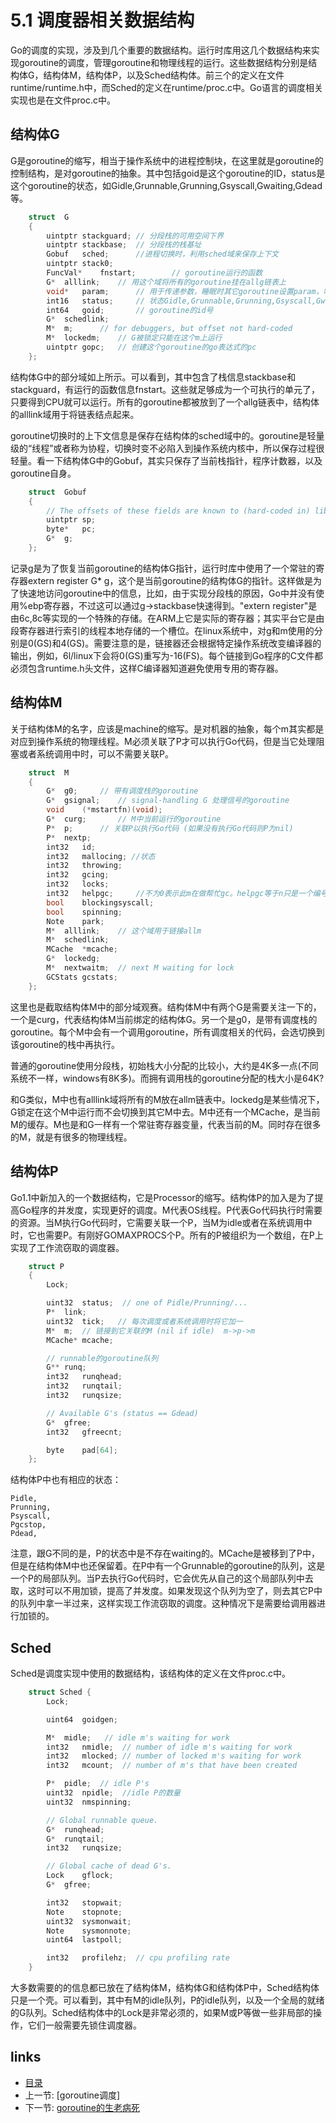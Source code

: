 # 5.1 调度器相关数据结构
Go的调度的实现，涉及到几个重要的数据结构。运行时库用这几个数据结构来实现goroutine的调度，管理goroutine和物理线程的运行。这些数据结构分别是结构体G，结构体M，结构体P，以及Sched结构体。前三个的定义在文件runtime/runtime.h中，而Sched的定义在runtime/proc.c中。Go语言的调度相关实现也是在文件proc.c中。

## 结构体G
G是goroutine的缩写，相当于操作系统中的进程控制块，在这里就是goroutine的控制结构，是对goroutine的抽象。其中包括goid是这个goroutine的ID，status是这个goroutine的状态，如Gidle,Grunnable,Grunning,Gsyscall,Gwaiting,Gdead等。

```c
	struct	G
	{
		uintptr	stackguard;	// 分段栈的可用空间下界
		uintptr	stackbase;	// 分段栈的栈基址	
		Gobuf	sched;		//进程切换时，利用sched域来保存上下文
		uintptr	stack0;
		FuncVal*	fnstart;		// goroutine运行的函数
		G*	alllink;	// 用这个域将所有的goroutine挂在allg链表上
		void*	param;		// 用于传递参数，睡眠时其它goroutine设置param，唤醒时此goroutine可以获取
		int16	status;		// 状态Gidle,Grunnable,Grunning,Gsyscall,Gwaiting,Gdead
		int64	goid;		// goroutine的id号
		G*	schedlink;
		M*	m;		// for debuggers, but offset not hard-coded
		M*	lockedm;	// G被锁定只能在这个m上运行
		uintptr	gopc;	// 创建这个goroutine的go表达式的pc
	};
```

结构体G中的部分域如上所示。可以看到，其中包含了栈信息stackbase和stackguard，有运行的函数信息fnstart。这些就足够成为一个可执行的单元了，只要得到CPU就可以运行。所有的goroutine都被放到了一个allg链表中，结构体的alllink域用于将链表结点起来。

goroutine切换时的上下文信息是保存在结构体的sched域中的。goroutine是轻量级的“线程”或者称为协程，切换时变不必陷入到操作系统内核中，所以保存过程很轻量。看一下结构体G中的Gobuf，其实只保存了当前栈指针，程序计数器，以及goroutine自身。

```c
	struct	Gobuf
	{
		// The offsets of these fields are known to (hard-coded in) libmach.
		uintptr	sp;
		byte*	pc;
		G*	g;
	};
```

记录g是为了恢复当前goroutine的结构体G指针，运行时库中使用了一个常驻的寄存器extern register G* g，这个是当前goroutine的结构体G的指针。这样做是为了快速地访问goroutine中的信息，比如，由于实现分段栈的原因，Go中并没有使用%ebp寄存器，不过这可以通过g->stackbase快速得到。"extern register"是由6c,8c等实现的一个特殊的存储。在ARM上它是实际的寄存器；其实平台它是由段寄存器进行索引的线程本地存储的一个槽位。在linux系统中，对g和m使用的分别是0(GS)和4(GS)。需要注意的是，链接器还会根据特定操作系统改变编译器的输出，例如，6l/linux下会将0(GS)重写为-16(FS)。每个链接到Go程序的C文件都必须包含runtime.h头文件，这样C编译器知道避免使用专用的寄存器。

## 结构体M
关于结构体M的名字，应该是machine的缩写。是对机器的抽象，每个m其实都是对应到操作系统的物理线程。M必须关联了P才可以执行Go代码，但是当它处理阻塞或者系统调用中时，可以不需要关联P。

```c
	struct	M
	{
		G*	g0;		// 带有调度栈的goroutine
		G*	gsignal;	// signal-handling G 处理信号的goroutine
		void	(*mstartfn)(void);
		G*	curg;		// M中当前运行的goroutine
		P*	p;		// 关联P以执行Go代码 (如果没有执行Go代码则P为nil)
		P*	nextp;
		int32	id;
		int32	mallocing; //状态
		int32	throwing;
		int32	gcing;
		int32	locks;
		int32	helpgc;		//不为0表示此m在做帮忙gc。helpgc等于n只是一个编号
		bool	blockingsyscall;
		bool	spinning;
		Note	park;
		M*	alllink;	// 这个域用于链接allm
		M*	schedlink;
		MCache	*mcache;
		G*	lockedg;
		M*	nextwaitm;	// next M waiting for lock
		GCStats	gcstats;
	};
```

这里也是截取结构体M中的部分域观赛。结构体M中有两个G是需要关注一下的，一个是curg，代表结构体M当前绑定的结构体G。另一个是g0，是带有调度栈的goroutine。每个M中会有一个调用goroutine，所有调度相关的代码，会选切换到该goroutine的栈中再执行。

普通的goroutine使用分段栈，初始栈大小分配的比较小，大约是4K多一点(不同系统不一样，windows有8K多)。而拥有调用栈的goroutine分配的栈大小是64K?

和G类似，M中也有alllink域将所有的M放在allm链表中。lockedg是某些情况下，G锁定在这个M中运行而不会切换到其它M中去。M中还有一个MCache，是当前M的缓存。M也是和G一样有一个常驻寄存器变量，代表当前的M。同时存在很多的M，就是有很多的物理线程。

## 结构体P
Go1.1中新加入的一个数据结构，它是Processor的缩写。结构体P的加入是为了提高Go程序的并发度，实现更好的调度。M代表OS线程。P代表Go代码执行时需要的资源。当M执行Go代码时，它需要关联一个P，当M为idle或者在系统调用中时，它也需要P。有刚好GOMAXPROCS个P。所有的P被组织为一个数组，在P上实现了工作流窃取的调度器。

```c
	struct P
	{
		Lock;

		uint32	status;  // one of Pidle/Prunning/...
		P*	link;
		uint32	tick;   // 每次调度或者系统调用时将它加一
		M*	m;	// 链接到它关联的M (nil if idle)  m->p->m
		MCache*	mcache;

		// runnable的goroutine队列
		G**	runq;
		int32	runqhead;
		int32	runqtail;
		int32	runqsize;

		// Available G's (status == Gdead)
		G*	gfree;
		int32	gfreecnt;

		byte	pad[64];
	};
```

结构体P中也有相应的状态：

	Pidle,
	Prunning,
	Psyscall,
	Pgcstop,
	Pdead,

注意，跟G不同的是，P的状态中是不存在waiting的。MCache是被移到了P中，但是在结构体M中也还保留着。在P中有一个Grunnable的goroutine的队列，这是一个P的局部队列。当P去执行Go代码时，它会优先从自己的这个局部队列中去取，这时可以不用加锁，提高了并发度。如果发现这个队列为空了，则去其它P中的队列中拿一半过来，这样实现工作流窃取的调度。这种情况下是需要给调用器进行加锁的。

## Sched
Sched是调度实现中使用的数据结构，该结构体的定义在文件proc.c中。

```c
	struct Sched {
		Lock;

		uint64	goidgen;

		M*	midle;	 // idle m's waiting for work
		int32	nmidle;	 // number of idle m's waiting for work
		int32	mlocked; // number of locked m's waiting for work
		int32	mcount;	 // number of m's that have been created

		P*	pidle;  // idle P's
		uint32	npidle;  //idle P的数量
		uint32	nmspinning;

		// Global runnable queue.
		G*	runqhead;
		G*	runqtail;
		int32	runqsize;

		// Global cache of dead G's.
		Lock	gflock;
		G*	gfree;

		int32	stopwait;
		Note	stopnote;
		uint32	sysmonwait;
		Note	sysmonnote;
		uint64	lastpoll;

		int32	profilehz;	// cpu profiling rate
	}
```

大多数需要的的信息都已放在了结构体M，结构体G和结构体P中，Sched结构体只是一个壳。可以看到，其中有M的idle队列，P的idle队列，以及一个全局的就绪的G队列。Sched结构体中的Lock是非常必须的，如果M或P等做一些非局部的操作，它们一般需要先锁住调度器。

## links
  * [目录](<preface.md>)
  * 上一节: [goroutine调度]
  * 下一节: [goroutine的生老病死](<05.2.md>)
